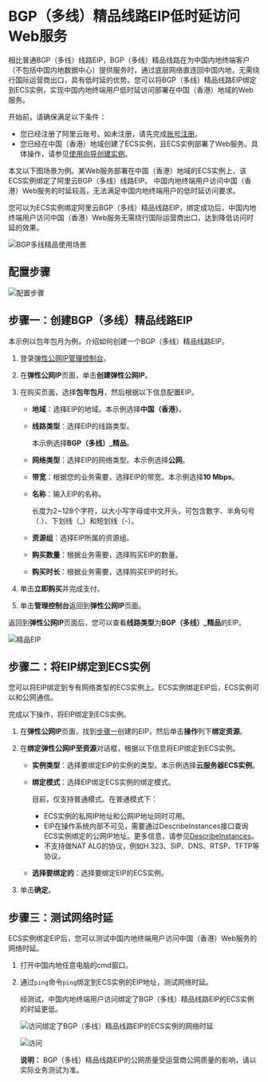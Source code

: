 # BGP（多线）精品线路EIP低时延访问Web服务

相比普通BGP（多线）线路EIP，BGP（多线）精品线路在为中国内地终端客户（不包括中国内地数据中心）提供服务时，通过底层网络直连回中国内地，无需绕行国际运营商出口，具有低时延的优势。您可以将BGP（多线）精品线路EIP绑定到ECS实例，实现中国内地终端用户低时延访问部署在中国（香港）地域的Web服务。

开始前，请确保满足以下条件：

-   您已经注册了阿里云账号。如未注册，请先完成[账号注册](https://account.alibabacloud.com/register/intl_register.htm)。
-   您已经在中国（香港）地域创建了ECS实例，且ECS实例部署了Web服务。具体操作，请参见[使用向导创建实例](/intl.zh-CN/实例/创建实例/使用向导创建实例.md)。

本文以下图场景为例。某Web服务部署在中国（香港）地域的ECS实例上，该ECS实例绑定了阿里云BGP（多线）线路EIP。 中国内地终端用户访问中国（香港）Web服务的时延较高，无法满足中国内地终端用户的低时延访问要求。

您可以为ECS实例绑定阿里云BGP（多线）精品线路EIP，绑定成功后，中国内地终端用户访问中国（香港）Web服务无需绕行国际运营商出口，达到降低访问时延的效果。

![BGP多线精品使用场景](https://static-aliyun-doc.oss-accelerate.aliyuncs.com/assets/img/zh-CN/8059039951/p120847.png)

## 配置步骤

![配置步骤](https://static-aliyun-doc.oss-accelerate.aliyuncs.com/assets/img/zh-CN/8059039951/p120912.png)

## 步骤一：创建BGP（多线）精品线路EIP

本示例以包年包月为例，介绍如何创建一个BGP（多线）精品线路EIP。

1.  登录[弹性公网IP管理控制台](https://vpc.console.aliyun.com/eip)。

2.  在**弹性公网IP**页面，单击**创建弹性公网IP**。

3.  在购买页面，选择**包年包月**，然后根据以下信息配置EIP。

    -   **地域**：选择EIP的地域。本示例选择**中国（香港）**。
    -   **线路类型**：选择EIP的线路类型。

        本示例选择**BGP（多线）\_精品**。

    -   **网络类型**：选择EIP的网络类型。本示例选择**公网**。
    -   **带宽**：根据您的业务需要，选择EIP的带宽。本示例选择**10 Mbps**。
    -   **名称**：输入EIP的名称。

        长度为2~128个字符，以大小写字母或中文开头，可包含数字、半角句号（.）、下划线（\_）和短划线（-）。

    -   **资源组**：选择EIP所属的资源组。
    -   **购买数量**：根据业务需要，选择购买EIP的数量。
    -   **购买时长**：根据业务需要，选择购买EIP的时长。
4.  单击**立即购买**并完成支付。

5.  单击**管理控制台**返回到**弹性公网IP**页面。


返回到**弹性公网IP**页面后，您可以查看**线路类型**为**BGP（多线）\_精品**的EIP。

![精品EIP](https://static-aliyun-doc.oss-accelerate.aliyuncs.com/assets/img/zh-CN/8176707161/p120871.png)

## 步骤二：将EIP绑定到ECS实例

您可以将EIP绑定到专有网络类型的ECS实例上。ECS实例绑定EIP后，ECS实例可以和公网通信。

完成以下操作，将EIP绑定到ECS实例。

1.  在**弹性公网IP**页面，找到[步骤](#task_2525911)[一](#task_2525911)创建的EIP，然后单击**操作**列下**绑定资源**。

2.  在**绑定弹性公网IP至资源**对话框，根据以下信息将EIP绑定到ECS实例。

    -   **实例类型**：选择要绑定EIP的实例的类型。本示例选择**云服务器ECS实例**。
    -   **绑定模式**：选择EIP绑定ECS实例的绑定模式。

        目前，仅支持普通模式。在普通模式下：

        -   ECS实例的私网IP地址和公网IP地址同时可用。
        -   EIP在操作系统内部不可见，需要通过DescribeInstances接口查询ECS实例绑定的公网IP地址。更多信息，请参见[DescribeInstances](/intl.zh-CN/API参考/实例/DescribeInstances.md)。
        -   不支持做NAT ALG的协议，例如H.323、SIP、DNS、RTSP、TFTP等协议。
    -   **选择要绑定的**：选择要绑定EIP的ECS实例。
3.  单击**确定**。


## 步骤三：测试网络时延

ECS实例绑定EIP后，您可以测试中国内地终端用户访问中国（香港）Web服务的网络时延。

1.  打开中国内地任意电脑的cmd窗口。

2.  通过`ping`命令`ping`绑定到ECS实例的EIP地址，测试网络时延。

    经测试，中国内地终端用户访问绑定了BGP（多线）精品线路EIP的ECS实例的时延更低。

    ![访问绑定了BGP（多线）精品线路EIP的ECS实例的网络时延](../images/p120906.png "访问绑定了BGP（多线）精品线路EIP的ECS实例的网络时延")

    ![访问](../images/p120908.png "访问绑定了BGP（多线）线路EIP的ECS实例的网络时延")

    **说明：** BGP（多线）精品线路EIP的公网质量受运营商公网质量的影响，请以实际业务测试为准。


